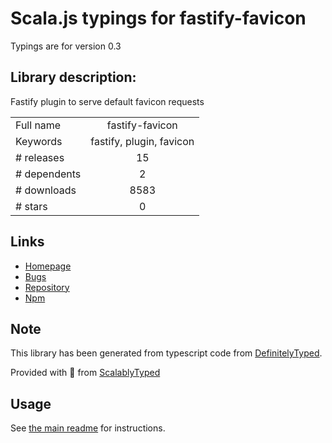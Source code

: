 
# Scala.js typings for fastify-favicon

Typings are for version 0.3

## Library description:
Fastify plugin to serve default favicon requests

|                    |                 |
| ------------------ | :-------------: |
| Full name          | fastify-favicon |
| Keywords           | fastify, plugin, favicon |
| # releases         | 15 |
| # dependents       | 2 |
| # downloads        | 8583 |
| # stars            | 0 |

## Links
- [Homepage](https://github.com/smartiniOnGitHub/fastify-favicon#readme)
- [Bugs](https://github.com/smartiniOnGitHub/fastify-favicon/issues)
- [Repository](https://github.com/smartiniOnGitHub/fastify-favicon)
- [Npm](https://www.npmjs.com/package/fastify-favicon)
    


## Note
This library has been generated from typescript code from [DefinitelyTyped](https://definitelytyped.org).

Provided with :purple_heart: from [ScalablyTyped](https://github.com/oyvindberg/ScalablyTyped)

## Usage
See [the main readme](../../readme.md) for instructions.


